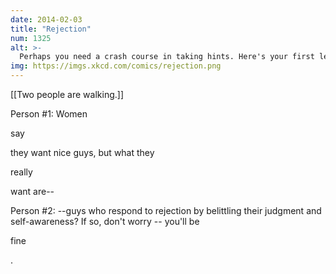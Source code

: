 ```yaml
---
date: 2014-02-03
title: "Rejection"
num: 1325
alt: >-
  Perhaps you need a crash course in taking hints. Here's your first lesson: We're not actually walking somewhere together; I'm trying to leave this conversation and you're following me.
img: https://imgs.xkcd.com/comics/rejection.png
---
```

[[Two people are walking.]]

Person #1: Women 

say

 they want nice guys, but what they 

really

 want are--

Person #2: --guys who respond to rejection by belittling their judgment and self-awareness?  If so, don't worry -- you'll be 

fine

.

